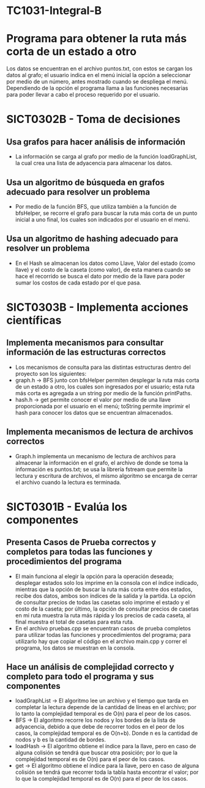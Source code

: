 # TC1031-Integral-B

# Programa para obtener la ruta más corta de un estado a otro
Los datos se encuentran en el archivo puntos.txt, con estos se cargan los datos al grafo; el usuario indica en el menú inicial la opción a seleccionar por medio de un número, antes mostrado cuando se despliega el menú. Dependiendo de la opción el programa llama a las funciones necesarias para poder llevar a cabo el proceso requerido por el usuario.

# SICT0302B - Toma de decisiones

## Usa grafos para hacer análisis de información
* La información se carga al grafo por medio de la función loadGraphList, la cual crea una lista de adyacencia para almacenar los datos.

## Usa un algoritmo de búsqueda en grafos adecuado para resolver un problema
* Por medio de la función BFS, que utiliza también a la función de bfsHelper, se recorre el grafo para buscar la ruta más corta de un punto inicial a uno final, los cuales son indicados por el usuario en el menú.

## Usa un algoritmo de hashing adecuado para resolver un problema
* En el Hash se almacenan los datos como Llave, Valor del estado (como llave) y el costo de la caseta (como valor), de esta manera cuando se hace el recorrido se busca el dato por medio de la llave para poder sumar los costos de cada estado por el que pasa.

# SICT0303B - Implementa acciones científicas

## Implementa mecanismos para consultar información de las estructuras correctos
* Los mecanismos de consulta para las distintas estructuras dentro del proyecto son los siguientes:
* graph.h -> BFS junto con bfsHelper permiten desplegar la ruta más corta de un estado a otro, los cuales son ingresados por el usuario; esta ruta más corta es agregada a un string por medio de la función printPaths.
* hash.h -> get permite conocer el valor por medio de una llave proporcionada por el usuario en el menú; toString permite imprimir el hash para conocer los datos que se encuentran almacenados.

## Implementa mecanismos de lectura de archivos correctos
* Graph.h implementa un mecanismo de lectura de archivos para almacenar la información en el grafo, el archivo de donde se toma la información es puntos.txt; se usa la librería fstream que permite la lectura y escritura de archivos, el mismo algoritmo se encarga de cerrar el archivo cuando la lectura es terminada.

# SICT0301B - Evalúa los componentes

## Presenta Casos de Prueba correctos y completos para todas las funciones y procedimientos del programa
* El main funciona al elegir la opción para la operación deseada; desplegar estados solo los imprime en la consola con el índice indicado, mientras que la opción de buscar la ruta más corta entre dos estados, recibe dos datos, ambos son índices de la salida y la partida. La opción de consultar precios de todas las casetas solo imprime el estado y el costo de la caseta; por último, la opción de consultar precios de casetas en mi ruta muestra la ruta más rápida y los precios de cada caseta, al final muestra el total de casetas para esta ruta.
* En el archivo pruebas.cpp se encuentran casos de prueba completos para utilizar todas las funciones y procedimientos del programa; para utilizarlo hay que copiar el código en el archivo main.cpp y correr el programa, los datos se muestran en la consola.

## Hace un análisis de complejidad correcto y completo para todo el programa y sus componentes
* loadGraphList -> El algoritmo lee un archivo y el tiempo que tarda en completar la lectura depende de la cantidad de líneas en el archivo; por lo tanto la complejidad temporal es de O(n) para el peor de los casos.
* BFS -> El algoritmo recorre los nodos y los bordes de la lista de adyacencia, debido a que debe de recorrer todos en el peor de los casos, la complejidad temporal es de O(n+b). Donde n es la cantidad de nodos y b es la cantidad de bordes.
* loadHash -> El algoritmo obtiene el índice para la llave, pero en caso de alguna colisión se tendrá que buscar otra posición; por lo que la complejidad temporal es de O(n) para el peor de los casos.
* get -> El algoritmo obtiene el índice para la llave, pero en caso de alguna colisión se tendrá que recorrer toda la tabla hasta encontrar el valor; por lo que la complejidad temporal es de O(n) para el peor de los casos.